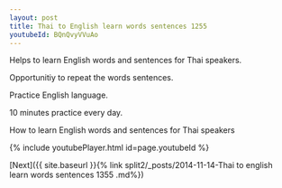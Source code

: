 ```yaml
---
layout: post
title: Thai to English learn words sentences 1255 
youtubeId: BQnQvyVVuAo
---
```

 
 
Helps to learn English words and sentences for Thai speakers.

Opportunitiy to repeat the words sentences. 

Practice English language. 
 
10 minutes practice every day. 
 
How to learn English words and sentences for Thai speakers 
 
{% include youtubePlayer.html id=page.youtubeId %}
 
 
[Next]({{ site.baseurl }}{% link  split2/_posts/2014-11-14-Thai to english learn words sentences 1355 .md%})
 
